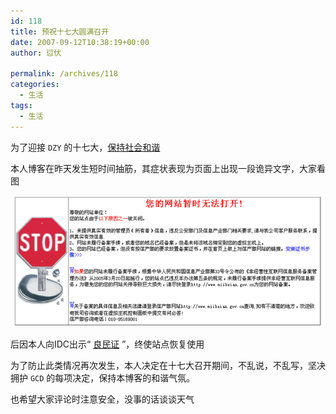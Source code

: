 ```yaml
---
id: 118
title: 预祝十七大圆满召开
date: 2007-09-12T10:38:19+00:00
author: 愆伏

permalink: /archives/118
categories:
  - 生活
tags:
  - 生活
---
```

为了迎接 `DZY` 的十七大，[保持社会和谐](http://www.gov.cn/ldhd/2007-09/11/content_745831.htm)
  
本人博客在昨天发生短时间抽筋，其症状表现为页面上出现一段诡异文字，大家看图

![error](/wp-content/uploads/200709/12_104212_error.gif)


后因本人向IDC出示“ [良民证](http://www.miibeian.gov.cn) ”，终使站点恢复使用
  
为了防止此类情况再次发生，本人决定在十七大召开期间，不乱说，不乱写，坚决拥护 `GCD` 的每项决定，保持本博客的和谐气氛。

也希望大家评论时注意安全，没事的话谈谈天气